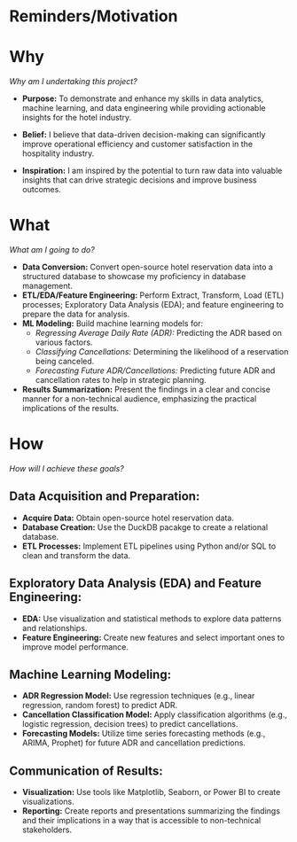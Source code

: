# Reminders/Motivation

# Why
*Why am I undertaking this project?*

* **Purpose:** To demonstrate and enhance my skills in data analytics, machine learning, and data engineering while providing actionable insights for the hotel industry.

* **Belief:** I believe that data-driven decision-making can significantly improve operational efficiency and customer satisfaction in the hospitality industry.

* **Inspiration:** I am inspired by the potential to turn raw data into valuable insights that can drive strategic decisions and improve business outcomes.

# What
*What am I going to do?*

* **Data Conversion:** Convert open-source hotel reservation data into a structured database to showcase my proficiency in database management.
* **ETL/EDA/Feature Engineering:** Perform Extract, Transform, Load (ETL) processes; Exploratory Data Analysis (EDA); and feature engineering to prepare the data for analysis.
* **ML Modeling:** Build machine learning models for:
    * *Regressing Average Daily Rate (ADR):* Predicting the ADR based on various factors.
    * *Classifying Cancellations:* Determining the likelihood of a reservation being canceled.
    * *Forecasting Future ADR/Cancellations:* Predicting future ADR and cancellation rates to help in strategic planning.
* **Results Summarization:** Present the findings in a clear and concise manner for a non-technical audience, emphasizing the practical implications of the results.

# How
*How will I achieve these goals?*

## Data Acquisition and Preparation:
* **Acquire Data:** Obtain open-source hotel reservation data.
* **Database Creation:** Use the DuckDB pacakge to create a relational database.
* **ETL Processes:** Implement ETL pipelines using Python and/or SQL to clean and transform the data.

## Exploratory Data Analysis (EDA) and Feature Engineering:
* **EDA:** Use visualization and statistical methods to explore data patterns and relationships.
* **Feature Engineering:** Create new features and select important ones to improve model performance.

## Machine Learning Modeling:
* **ADR Regression Model:** Use regression techniques (e.g., linear regression, random forest) to predict ADR.
* **Cancellation Classification Model:** Apply classification algorithms (e.g., logistic regression, decision trees) to predict cancellations.
* **Forecasting Models:** Utilize time series forecasting methods (e.g., ARIMA, Prophet) for future ADR and cancellation predictions.

## Communication of Results:
* **Visualization:** Use tools like Matplotlib, Seaborn, or Power BI to create visualizations.
* **Reporting:** Create reports and presentations summarizing the findings and their implications in a way that is accessible to non-technical stakeholders.